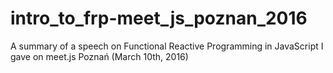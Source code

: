 # intro_to_frp-meet_js_poznan_2016
A summary of a speech on Functional Reactive Programming in JavaScript I gave on meet.js Poznań (March 10th, 2016)
